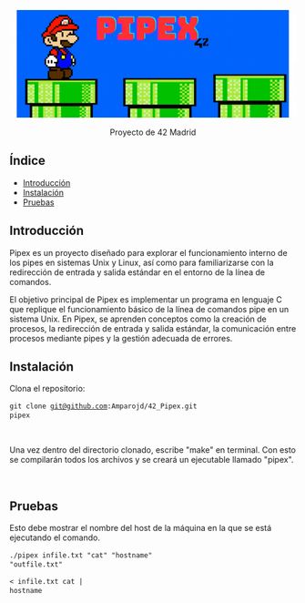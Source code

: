 
<!DOCTYPE html>
<html lang="es">
<head>
    <meta charset="UTF-8">
    <meta name="viewport" content="width=device-width, initial-scale=1.0">
</head>
<body>
    <div class="container">
        <p align = "center">
         <img src=./pipex_1.gif width="800"/></p>
        <p align = "center">Proyecto de 42 Madrid</p>
        <h2>Índice</h2>
        <ul>
            <li><a href="#intro">Introducción</a></li>
            <li><a href="#instalacion">Instalación</a></li>
            <li><a href="#tester">Pruebas</a></li>
            <!-- Agrega más enlaces a otras secciones si es necesario -->
        </ul>
        <h2 id="intro">Introducción</h2>
        <p>Pipex es un proyecto diseñado para explorar el funcionamiento interno de los pipes en sistemas Unix y Linux, así como para familiarizarse con la redirección de entrada y salida estándar en el entorno de la línea de comandos.

El objetivo principal de Pipex es implementar un programa en lenguaje C que replique el funcionamiento básico de la línea de comandos pipe en un sistema Unix. En Pipex, se aprenden conceptos como la creación de procesos, la redirección de entrada y salida estándar, la comunicación entre procesos mediante pipes y la gestión adecuada de errores.</p>
        <h2 id="instalacion">Instalación</h2>
        <p>Clona el repositorio:</p>
        <pre><code>git clone git@github.com:Amparojd/42_Pipex.git pipex</code></pre>
        <br>
        <p>Una vez dentro del directorio clonado, escribe "make" en terminal. Con esto se compilarán todos los archivos y se creará un ejecutable llamado "pipex".</p>
        <br>
        <h2 id="tester">Pruebas</h2>
        <p>Esto debe mostrar el nombre del host de la máquina en la que se está ejecutando el comando.</p>
        <pre><code>./pipex infile.txt "cat" "hostname" "outfile.txt"</code></pre>
        <pre><code>< infile.txt cat | hostname</code></pre>
</div>
</body>
</html>
